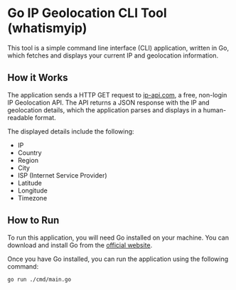 # Go IP Geolocation CLI Tool (whatismyip)

This tool is a simple command line interface (CLI) application, written in Go, which fetches and displays your current IP and geolocation information.

## How it Works

The application sends a HTTP GET request to [ip-api.com](http://ip-api.com/json/), a free, non-login IP Geolocation API. The API returns a JSON response with the IP and geolocation details, which the application parses and displays in a human-readable format.

The displayed details include the following:

- IP
- Country
- Region
- City
- ISP (Internet Service Provider)
- Latitude
- Longitude
- Timezone

## How to Run

To run this application, you will need Go installed on your machine. You can download and install Go from the [official website](https://golang.org/dl/).

Once you have Go installed, you can run the application using the following command:

```bash
go run ./cmd/main.go

